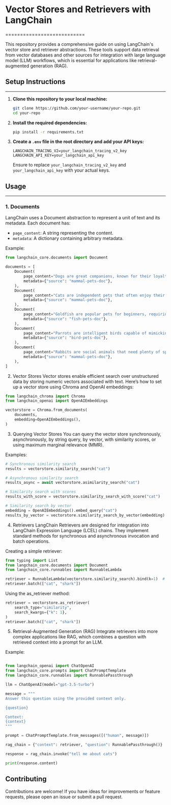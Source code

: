 
# Vector Stores and Retrievers with LangChain
===========================

This repository provides a comprehensive guide on using LangChain's vector store and retriever abstractions. These tools support data retrieval from vector databases and other sources for integration with large language model (LLM) workflows, which is essential for applications like retrieval-augmented generation (RAG).

## Setup Instructions
------------------

1. **Clone this repository to your local machine:**

    ```sh
    git clone https://github.com/your-username/your-repo.git
    cd your-repo
    ```

2. **Install the required dependencies:**

    ```sh
    pip install -r requirements.txt
    ```

3. **Create a `.env` file in the root directory and add your API keys:**

    ```plaintext
    LANGCHAIN_TRACING_V2=your_langchain_tracing_v2_key
    LANGCHAIN_API_KEY=your_langchain_api_key
    ```

    Ensure to replace `your_langchain_tracing_v2_key` and `your_langchain_api_key` with your actual keys.

## Usage
-----

### 1. Documents

LangChain uses a Document abstraction to represent a unit of text and its metadata. Each document has:

- `page_content`: A string representing the content.
- `metadata`: A dictionary containing arbitrary metadata.

Example:

```python
from langchain_core.documents import Document

documents = [
    Document(
        page_content="Dogs are great companions, known for their loyalty and friendliness.",
        metadata={"source": "mammal-pets-doc"},
    ),
    Document(
        page_content="Cats are independent pets that often enjoy their own space.",
        metadata={"source": "mammal-pets-doc"},
    ),
    Document(
        page_content="Goldfish are popular pets for beginners, requiring relatively simple care.",
        metadata={"source": "fish-pets-doc"},
    ),
    Document(
        page_content="Parrots are intelligent birds capable of mimicking human speech.",
        metadata={"source": "bird-pets-doc"},
    ),
    Document(
        page_content="Rabbits are social animals that need plenty of space to hop around.",
        metadata={"source": "mammal-pets-doc"},
    ),
]
```

2. Vector Stores
Vector stores enable efficient search over unstructured data by storing numeric vectors associated with text. Here’s how to set up a vector store using Chroma and OpenAI embeddings:

```python
from langchain_chroma import Chroma
from langchain_openai import OpenAIEmbeddings

vectorstore = Chroma.from_documents(
    documents,
    embedding=OpenAIEmbeddings(),
)
```

3. Querying Vector Stores
You can query the vector store synchronously, asynchronously, by string query, by vector, with similarity scores, or using maximum marginal relevance (MMR).

Examples:

```python
# Synchronous similarity search
results = vectorstore.similarity_search("cat")

# Asynchronous similarity search
results_async = await vectorstore.asimilarity_search("cat")

# Similarity search with scores
results_with_score = vectorstore.similarity_search_with_score("cat")

# Similarity search by vector
embedding = OpenAIEmbeddings().embed_query("cat")
results_by_vector = vectorstore.similarity_search_by_vector(embedding)
```

4. Retrievers
LangChain Retrievers are designed for integration into LangChain Expression Language (LCEL) chains. They implement standard methods for synchronous and asynchronous invocation and batch operations.

Creating a simple retriever:

```python
from typing import List
from langchain_core.documents import Document
from langchain_core.runnables import RunnableLambda

retriever = RunnableLambda(vectorstore.similarity_search).bind(k=1)  # select top result
retriever.batch(["cat", "shark"])
```
Using the as_retriever method:

```python
retriever = vectorstore.as_retriever(
    search_type="similarity",
    search_kwargs={"k": 1},
)
retriever.batch(["cat", "shark"])
```

5. Retrieval-Augmented Generation (RAG)
Integrate retrievers into more complex applications like RAG, which combines a question with retrieved context into a prompt for an LLM.

Example:

```python

from langchain_openai import ChatOpenAI
from langchain_core.prompts import ChatPromptTemplate
from langchain_core.runnables import RunnablePassthrough

llm = ChatOpenAI(model="gpt-3.5-turbo")

message = """
Answer this question using the provided context only.

{question}

Context:
{context}
"""

prompt = ChatPromptTemplate.from_messages([("human", message)])

rag_chain = {"context": retriever, "question": RunnablePassthrough()} | prompt | llm

response = rag_chain.invoke("tell me about cats")

print(response.content)
```
## Contributing

Contributions are welcome! If you have ideas for improvements or feature requests, please open an issue or submit a pull request.
